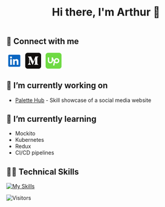 <ul align="center">
  <summary><h1 style="display: inline-block">Hi there, I'm Arthur 👋</h1></summary>
</ul>

## 🤝 Connect with me

<a href="https://www.linkedin.com/in/arthur-lewis/" target="blank" style="margin-right:0.25rem;"><img src="./svg/linkedin-svgrepo-com.svg" alt="linkedin" height="42" width="42" /></a>
<a href="https://medium.com/@arthur.lewis" target="blank" style="margin-right:0.5rem;"><img src="./svg/medium-svgrepo-com.svg" alt="medium" height="42" width="42" /></a>
<a href="https://www.upwork.com/freelancers/~0163c22c20ba2fdf7d" target="blank"><img src="./svg/upwork-svgrepo-com.svg" alt="upwork" height="42" width="42" /></a>

<!-- Intro Start -->
## 🔭 I’m currently working on
- [Palette Hub](https://github.com/lalewis7/palettehub) - Skill showcase of a social media website
## 🌱 I’m currently learning 
- Mockito
- Kubernetes
- Redux
- CI/CD pipelines
<!-- Intro End -->

<!-- Tech Stack -->
## 👨‍💻 Technical Skills
<!--tech stack icons-->

[![My Skills](https://skillicons.dev/icons?i=java,js,ts,py,react,vue,jquery,bootstrap,html,css,sass,spring,express,nodejs,php,nginx,postman,mysql,postgres,mongodb,aws,azure,docker,git,github,vscode)](https://skillicons.dev)

![Visitors](https://api.visitorbadge.io/api/visitors?path=lalewis7&countColor=%23263759)